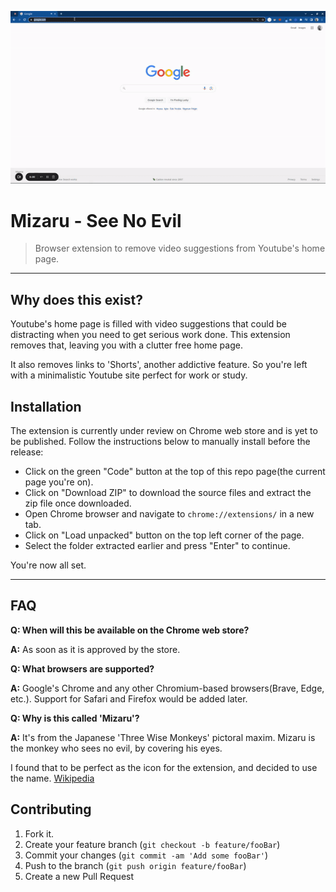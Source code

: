 [![header][header-url]][header-link]

# Mizaru - See No Evil

> Browser extension to remove video suggestions from Youtube's home page.

---

## Why does this exist?

Youtube's home page is filled with video suggestions that could be distracting when you need to get serious work done. This extension removes that, leaving you with a clutter free home page.

It also removes links to 'Shorts', another addictive feature. So you're left with a minimalistic Youtube site perfect for work or study.

## Installation

The extension is currently under review on Chrome web store and is yet to be published. Follow the instructions below to manually install before the release:

- Click on the green "Code" button at the top of this repo page(the current page you're on).
- Click on "Download ZIP" to download the source files and extract the zip file once downloaded.
- Open Chrome browser and navigate to `chrome://extensions/` in a new tab.
- Click on "Load unpacked" button on the top left corner of the page.
- Select the folder extracted earlier and press "Enter" to continue.

You're now all set.

---

## FAQ

<b>Q: When will this be available on the Chrome web store?</b>

<b>A:</b> As soon as it is approved by the store.

<b>Q: What browsers are supported? </b>

<b>A:</b> Google's Chrome and any other Chromium-based browsers(Brave, Edge, etc.). Support for Safari and Firefox would be added later.

<b>Q: Why is this called 'Mizaru'? </b>

<b>A:</b> It's from the Japanese 'Three Wise Monkeys' pictoral maxim. Mizaru is the monkey who sees no evil, by covering his eyes.

I found that to be perfect as the icon for the extension, and decided to use the name.
[Wikipedia](https://en.wikipedia.org/wiki/Three_wise_monkeys)

## Contributing

1. Fork it.
2. Create your feature branch (`git checkout -b feature/fooBar`)
3. Commit your changes (`git commit -am 'Add some fooBar'`)
4. Push to the branch (`git push origin feature/fooBar`)
5. Create a new Pull Request

<!-- Markdown link & img dfn's -->

[header-url]: assets/mizaru.gif
[header-link]: https://github.com/ola-dola/mizaru